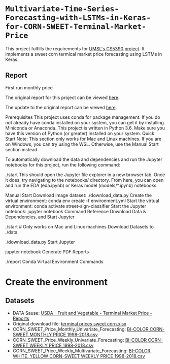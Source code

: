 # `Multivariate-Time-Series-Forecasting-with-LSTMs-in-Keras-for-CORN-SWEET-Terminal-Market-Price`

This project fulfills the requirements for [UMSL's CS5390 project](https://github.com/badriadhikari/2019-Spring-DL/tree/master/project_guidelines). It implements a sweet corn termical market price forecasting using LSTMs in Keras.

## Report

First run monthly price 

The original report for this project can be viewed [here](https://github.com/Hopding/street-sign-classifier/blob/master/notebooks/report.md).

The update to the original report can be viewed [here](https://github.com/Hopding/street-sign-classifier/blob/master/notebooks/report_update.md).

Prerequisites
This project uses conda for package management. If you do not already have conda installed on your system, you can get it by installing Miniconda or Anaconda.
This project is written in Python 3.6. Make sure you have this version of Python (or greater) installed on your system.
Quick Start
Note: This section only works for Mac and Linux machines. If you are on Windows, you can try using the WSL. Otherwise, use the Manual Start section instead.

To automatically download the data and dependencies and run the Jupyter notebooks for this project, run the following command:

./start
This should open the Jupyter file explorer in a new browser tab. Once it does, try navigating to the notebooks/ directory. From here, you can open and run the EDA (eda.ipynb) or Keras model (models/*.ipynb) notebooks.

Manual Start
Download image dataset:
./download_data.py
Create the virtual environment:
conda env create -f environment.yml
Start the virtual environment:
conda activate street-sign-classifier
Start the Jupyter notebook:
jupyter notebook
Command Reference
Download Data & Dependencies, and Start Jupyter

./start # Only works on Mac and Linux machines
Download Datasets to ./data

./download_data.py
Start Jupyter

jupyter notebook
Generate PDF Reports

./report
Conda Virtual Environment Commands

# Create the environment




## Datasets
- DATA Sause: [USDA - Fruit and Vegetable - Terminal Market Price - Reports](https://marketnews.usda.gov/mnp/fv-report?commAbr=CORN&rowDisplayMax=25&startIndex=1&repType=termPriceWeekly&reportConfig=true&reportConfig=true&reportConfig=true&reportConfig=true&reportConfig=true&reportConfig=true&reportConfig=true&reportConfig=true&reportConfig=true&reportConfig=true&reportConfig=true&reportConfig=true&reportConfig=true&reportConfig=true&reportConfig=true&repTypeChanger=termPriceWeekly&type=termPrice&locChoose=commodity&locAbrfrom=HX&locAbrlength=1&locAbr=&commodityClass=allcommodity&y=15&y=15&y=11&y=11&y=13&y=15&y=14&y=8&y=0&y=9&y=9&y=11&y=7&y=8&y=12&x=32&x=28&x=27&x=52&x=36&x=40&x=40&x=24&x=34&x=50&x=28&x=52&x=25&x=23&x=43&locAbrPass=ALL%7C%7C&refine=false&step3date=true&repDate=01%2F07%2F2017&endDate=12%2F29%2F2018&organic=&environment=&_environment=1&Run=Run)
- Original download file: [terminal prices sweet corn.xlsx](https://github.com/Geoffrey-Z/Multivariate-Time-Series-Forecasting-with-LSTMs-in-Keras-for-CORN-SWEET-Terminal-Market-Price/blob/master/terminal%20prices%20sweet%20corn.xlsx)
- CORN_SWEET_Price_Monthly_Univariate_Forecasting: [BI-COLOR CORN-SWEET MONTHLY PRICE 1998-2018.csv](https://github.com/Geoffrey-Z/Multivariate-Time-Series-Forecasting-with-LSTMs-in-Keras-for-CORN-SWEET-Terminal-Market-Price/blob/master/BI-COLOR%20CORN-SWEET%20MONTHLY%20PRICE%201998-2018.csv)
- CORN_SWEET_Price_Weekly_Univariate_Forecasting: [BI-COLOR CORN-SWEET WEEKLY PRICE 1998-2018.csv](https://github.com/Geoffrey-Z/Multivariate-Time-Series-Forecasting-with-LSTMs-in-Keras-for-CORN-SWEET-Terminal-Market-Price/blob/master/BI-COLOR%20CORN-SWEET%20WEEKLY%20PRICE%201998-2018.csv)
- CORN_SWEET_Price_Weekly_Multivariate_Forecasting: [BI-COLOR, WHITE, YELLOW CORN-SWEET WEEKLY PRICE 1998-2018.csv](https://github.com/Geoffrey-Z/Multivariate-Time-Series-Forecasting-with-LSTMs-in-Keras-for-CORN-SWEET-Terminal-Market-Price/blob/master/BI-COLOR%2C%20WHITE%2C%20YELLOW%20CORN-SWEET%20WEEKLY%20PRICE%201998-2018.csv)
